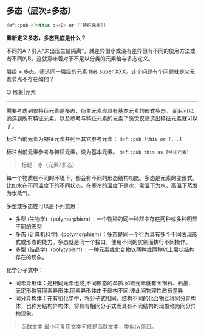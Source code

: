 ## 多态（层次≠多态）

```java
def::pub <?>this p=<D> or [[特征元素]]
```

**重新定义多态，多态到底是什么？**

不同的A？引入“未出现生殖隔离”，就差异很小或没有差异但有不同的使用方法或者不同的B。这就意味着对于不足以分类的元素给与多态定义。

层级 ≠ 多态。筛选同一层级的元素 this super XXX。这个问题有个问题就是父元素节点不存在如何？


○ 形象|元素


----

需要考虑到仅特征元素是多态，衍生元素应具有基本元素的形式多态。
而且可以筛选到所有特征元素。以及参考与特征元素的元素？感觉仅筛选出特征元素就可以了。

标注当前元素为特征元素并列出其它参考元素：
`def::pub ?this or [...]`

标注当前元素参考与特征元素，设为基本元素。
`def::pub this as [特征元素]`

> 标题：冰（元素?多态）


每一个物质在不同的环境下，都会有不同的形态结构功能。多态是元素的变形式。比如水在不同温度下的不同状态，在寒冷的温度下是冰，常温下为水，高温下蒸发为水蒸气。


多型或多态性可以是下列意思：

- 多型 (生物学)（polymorphism）：一个物种的同一种群中存在两种或多种明显不同的表型
- 多态 (计算机科学)（polymorphism）：多态是同一个行为具有多个不同表现形式或形态的能力。多态就是同一个接口，使用不同的实例而执行不同操作。
- 多型 (结晶学)（polytypism）：一种元素或化合物以两种或两种以上层状结构存在的现象。

化学分子式中：
- 同素异形体：是相同元素组成,不同形态的单质.如碳元素就有金钢石、石墨、无定形碳等同素异形体.同素异形体由于结构不同,彼此间物理性质有差异
- 同分异构体：在有机化学中，将分子式相同、结构不同的化合物互称同分异构体，也称为结构异构体。将具有相同分子式而具有不同结构的现象称为同分异构现象。


> 函数文本
> 最小可复用文本句段是函数文本，类似tw条目。
